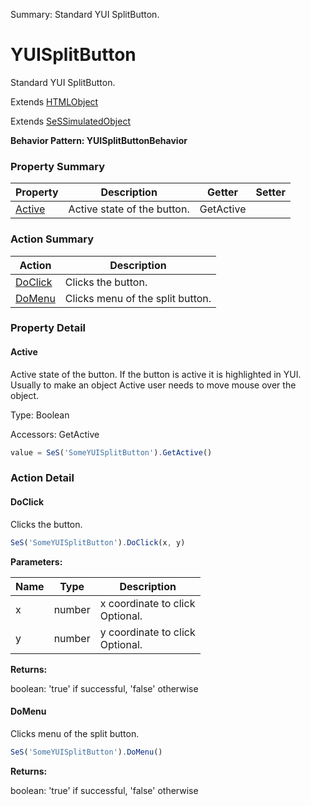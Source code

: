 Summary: Standard YUI SplitButton.

# YUISplitButton

Standard YUI SplitButton.
 
Extends [HTMLObject](HTMLObject.md)

Extends [SeSSimulatedObject](SeSSimulatedObject.md)





**Behavior Pattern: YUISplitButtonBehavior**


<!-- ============================== property summary ========================== -->



### Property Summary
| **Property** | **Description** | **Getter** | **Setter** |
| ------------ | --------------- | ---------- | ---------- |
| [Active](#active) | Active state of the button. | GetActive |  |



<!-- ============================== action summary ========================== -->



### Action Summary
|  **Action** | **Description** | 
| ----------- | --------------- |
|  [DoClick](#doclick) | Clicks the button. |
|  [DoMenu](#domenu) | Clicks menu of the split button. |



<!-- ============================== property detail ========================== -->

### Property Detail

<a name="Active"></a>
#### Active

Active state of the button. If the button is active it is highlightedin YUI. Usually to make an object Active user needs to move mouseover the object.



Type: Boolean


Accessors: GetActive

```javascript
value = SeS('SomeYUISplitButton').GetActive()
```




<!-- ============================== action detail ========================== -->

### Action Detail

<a name="DoClick"></a>    
#### DoClick

Clicks the button.

```javascript
SeS('SomeYUISplitButton').DoClick(x, y)
```


**Parameters:**

|  **Name** | **Type** | **Description** |
| ---------- | -------- | --------------- |
| x | number |  x coordinate to click<br>Optional. |
| y | number |  y coordinate to click<br>Optional. |




**Returns:**

boolean: 'true' if successful, 'false' otherwise



<a name="see.also.yuisplitbutton.doclick"></a>

<a name="DoMenu"></a>    
#### DoMenu

Clicks menu of the split button.

```javascript
SeS('SomeYUISplitButton').DoMenu()
```




**Returns:**

boolean: 'true' if successful, 'false' otherwise



<a name="see.also.yuisplitbutton.domenu"></a>

  

